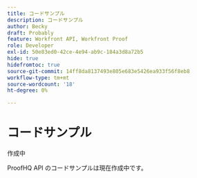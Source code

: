 ```yaml
---
title: コードサンプル
description: コードサンプル
author: Becky
draft: Probably
feature: Workfront API, Workfront Proof
role: Developer
exl-id: 50e83ed0-42ce-4e94-ab9c-184a3d8a72b5
hide: true
hidefromtoc: true
source-git-commit: 14ff8da8137493e805e683e5426ea933f56f8eb8
workflow-type: tm+mt
source-wordcount: '18'
ht-degree: 0%

---
```


# コードサンプル

作成中

ProofHQ API のコードサンプルは現在作成中です。
